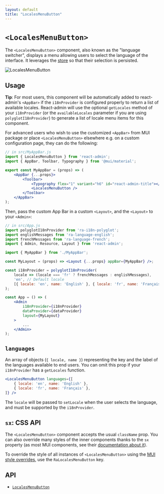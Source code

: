 ```yaml
---
layout: default
title: "LocalesMenuButton"
---
```


# `<LocalesMenuButton>`

The `<LocalesMenuButton>` component, also known as the "language switcher", displays a menu allowing users to select the language of the interface. It leverages the [store](./Store.md) so that their selection is persisted.

![LocalesMenuButton](./img/LocalesMenuButton.gif)

## Usage

**Tip**: For most users, this component will be automatically added to react-admin's `<AppBar>` if the `i18nProvider` is configured properly to return a list of available locales. React-admin will use the optional `getLocales` method of your `i18nProvider` (or the `availableLocales` parameter if you are using `polyglotI18nProvider`) to generate a list of locale menu items for this component.

For advanced users who wish to use the customized `<AppBar>` from MUI package or place `<LocalesMenuButton>` elsewhere e.g. on a custom configuration page, they can do the following:

```jsx
// in src/MyAppBar.js
import { LocalesMenuButton } from 'react-admin';
import { AppBar, Toolbar, Typography } from '@mui/material';

export const MyAppBar = (props) => (
    <AppBar {...props}>
        <Toolbar>
            <Typography flex="1" variant="h6" id="react-admin-title"></Typography>
            <LocalesMenuButton />
        </Toolbar>
    </AppBar>
);
```

Then, pass the custom App Bar in a custom `<Layout>`, and the `<Layout>` to your `<Admin>`:

```jsx
// in src/App.js
import polyglotI18nProvider from 'ra-i18n-polyglot';
import englishMessages from 'ra-language-english';
import frenchMessages from 'ra-language-french';
import { Admin, Resource, Layout } from 'react-admin';

import { MyAppBar } from './MyAppBar';

const MyLayout = (props) => <Layout {...props} appBar={MyAppBar} />;

const i18nProvider = polyglotI18nProvider(
    locale => (locale === 'fr' ? frenchMessages : englishMessages),
    'en', // Default locale
    [{ locale: 'en', name: 'English' }, { locale: 'fr', name: 'Français' }]
);

const App = () => (
    <Admin
        i18nProvider={i18nProvider}
        dataProvider={dataProvider}
        layout={MyLayout}
    >
        ...
    </Admin>
);
```

## `languages`

An array of objects (`{ locale, name }`) representing the key and the label of the languages available to end users. You can omit this prop if your `i18nProvider` has a `getLocales` function.

```jsx
<LocalesMenuButton languages={[
    { locale: 'en', name: 'English' },
    { locale: 'fr', name: 'Français' },
]} />
```

The `locale` will be passed to `setLocale` when the user selects the language, and must be supported by the `i18nProvider`.

## `sx`: CSS API

The `<LocalesMenuButton>` component accepts the usual `className` prop. You can also override many styles of the inner components thanks to the `sx` property (as most MUI components, see their [documentation about it](https://mui.com/customization/how-to-customize/#overriding-nested-component-styles)).

To override the style of all instances of `<LocalesMenuButton>` using the [MUI style overrides](https://mui.com/customization/globals/#css), use the `RaLocalesMenuButton` key.

## API

* [`LocalesMenuButton`]

[`LocalesMenuButton`]: https://github.com/marmelab/react-admin/blob/master/packages/ra-ui-materialui/src/button/LocalesMenuButton.tsx
